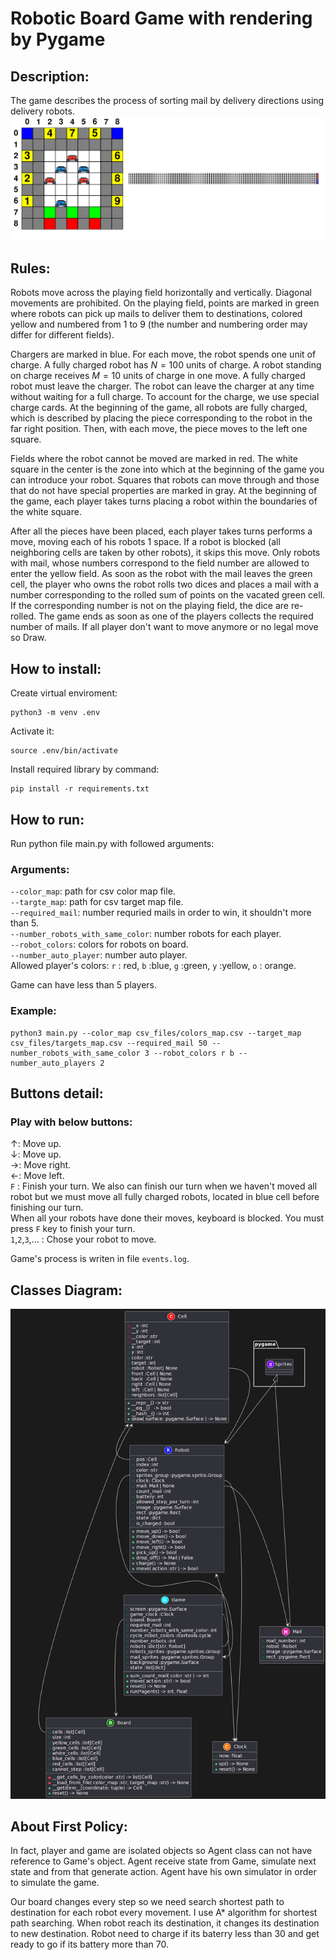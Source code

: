   
# Robotic Board Game with rendering by Pygame 

## Description:
The game describes the process of sorting mail by delivery directions using delivery robots.
![Game initialization example](images/board_example.png "game initialization example")
## Rules:
Robots move across the playing field horizontally and vertically. Diagonal movements are prohibited. On the playing field, points are marked in green where robots can pick up mails to deliver them to destinations, colored yellow and numbered from 1 to 9 (the number and numbering order may differ for different fields).

Chargers are marked in blue. For each move, the robot spends one unit of charge. A fully charged robot has $N = 100$ units of charge. A robot standing on charge receives $M = 10$ units of charge in one move. A fully charged robot must leave the charger. The robot can leave the charger at any time without waiting for a full charge. To account for the charge, we use special charge cards. At the beginning of the game, all robots are fully charged, which is described by placing the piece corresponding to the robot in the far right position. Then, with each move, the piece moves to the left one square.

Fields where the robot cannot be moved are marked in red. The white square in the center is the zone into which at the beginning of the game you can introduce your robot. Squares that robots can move through and those that do not have special properties are marked in gray. At the beginning of the game, each player takes turns placing a robot within the boundaries of the white square.

After all the pieces have been placed, each player takes turns
performs a move, moving each of his robots 1 space.
If a robot is blocked (all neighboring cells are taken by other robots), it skips this move. Only robots with mail, whose numbers correspond to the field number are allowed to enter the yellow field. As soon as the robot with the mail leaves the green cell, the player who owns the robot rolls two dices and places a mail with a number corresponding to the rolled sum of points on the vacated green cell. If the corresponding number is not on the playing field, the dice are re-rolled. The game ends as soon as one of the players collects the required number of mails. If all player don't want to move anymore or no legal move so Draw. 
## How to install:
Create virtual enviroment:
```
python3 -m venv .env
```
Activate it:
```
source .env/bin/activate
``` 
Install required library by command:

```
pip install -r requirements.txt
```
## How to run:
Run python file main.py with followed arguments: 
### Arguments:
``--color_map``: path for csv color map file. <br/>
``--targte_map``: path for csv target map file. <br/>
``--required_mail``: number requried mails in order to win, it shouldn't more than 5.<br/> 
``--number_robots_with_same_color``: number robots for each player. <br/>
``--robot_colors``: colors for robots on board.<br/>
``--number_auto_player``: number auto player.<br/>
Allowed player's colors: ``r`` : red, ``b`` :blue, ``g`` :green, ``y`` :yellow, ``o`` : orange.<br/>

Game can have less than 5 players.
### Example:
```
python3 main.py --color_map csv_files/colors_map.csv --target_map csv_files/targets_map.csv --required_mail 50 --number_robots_with_same_color 3 --robot_colors r b --number_auto_players 2

```
## Buttons detail:
### Play with below buttons:<br/>
$\uparrow$: Move up. <br/>
$\downarrow$: Move up. <br/>
$\rightarrow$: Move right. <br/>
$\leftarrow$: Move left. <br/>
``F`` : Finish your turn. We also can finish our turn when we haven't moved all robot but we must move all fully charged robots, located in blue cell before finishing our turn.<br/>
When all your robots have done their moves, keyboard is blocked. You must press ``F`` key to finish your turn. <br/>
``1``,``2``,``3``,... : Chose your robot to move.<br/>

Game's process is writen in file ``events.log``. 
## Classes Diagram:
![Classes Diagram](images/classes.png "Classes Diagram")

## About First Policy:
In fact, player and game are isolated objects so Agent class can not have reference to Game's object. Agent receive state from Game, simulate next state and from that generate action.
Agent have his own simulator in order to simulate the game. 

Our board changes every step so we need search shortest path to destination for each robot every movement. I use A* algorithm for shortest path searching. When robot reach its destination, it changes its destination to new destination. Robot need to charge if its baterry less than 30 and get ready to go if its battery more than 70.